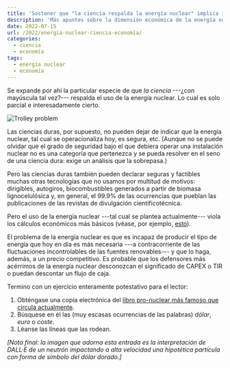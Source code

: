 ```yaml
---
title: 'Sostener que "la ciencia respalda la energía nuclear" implica indirectamente que la economía no es una ciencia'
description: 'Más apuntes sobre la dimensión económica de la energía nuclear'
date: 2022-07-15
url: /2022/energia-nuclear-ciencia-economía/
categories:
  - ciencia
  - economía
tags:
  - energía nuclear
  - economía
---
```


Se expande por ahí la particular especie de que _la ciencia_ ---¿con mayúscula tal vez?--- respalda el uso de la energía nuclear. Lo cual es solo parcial e interesadamente cierto.

![Trolley problem](/images/neutron_dollar.png#center)

Las ciencias duras, por supuesto, no pueden dejar de indicar que la energía nuclear, tal cual se operacionaliza hoy, es segura, etc. (Aunque no se puede olvidar que el grado de seguridad bajo el que debiera operar una instalación nuclear no es una categoría que pertenezca y se pueda resolver en el seno de una ciencia dura: exige un análisis que la sobrepasa.)

Pero las ciencias duras también pueden declarar seguras y factibles muchas otras tecnologías que no usamos por multitud de motivos: dirigibles, autogiros, biocombustibles generados a partir de biomasa lignocelulósica y, en general, el 99.9% de las ocurrencias que pueblan las publicaciones de las revistas de divulgación cientificotécnica.

Pero el uso de la energía nuclear ---tal cual se plantea actualmente--- viola los cálculos económicos más básicos (véase, por ejemplo, [esto](https://rootsofprogress.org/devanney-on-the-nuclear-flop)).

El problema de la energía nuclear es que es incapaz de producir el tipo de energía que hoy en día es más necesaria ---a contracorriente de las fluctuaciones incontrolables de las fuentes renovables--- y que lo haga, además, a un precio competitivo. Es probable que los defensores más acérrimos de la energía nuclear desconozcan el significado de CAPEX o TIR o puedan descontar un flujo de caja.

Termino con un ejercicio enteramente potestativo para el lector:

1. Obténgase una copia electrónica del [libro pro-nuclear más famoso que circula actualmente](https://www.goodreads.com/book/show/51103229-la-energ-a-nuclear-salvar-el-mundo).
2. Búsquese en él las (muy escasas ocurrencias de las palabras) _dólar_, _euro_ o _coste_.
3. Léanse las líneas que las rodean.

_[Nota final: la imagen que adorna esta entrada es la interpretación de DALL·E de un neutrón impactando a alta velocidad una hipotética partícula con forma de símbolo del dólar dorado.]_